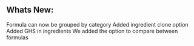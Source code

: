 Whats New:
----------------------
Formula can now be grouped by category
Added ingredient clone option
Added GHS in ingredients
We added the option to compare between formulas
